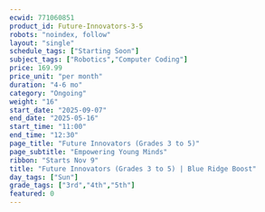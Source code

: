 ```yaml
---
ecwid: 771060851
product_id: Future-Innovators-3-5
robots: "noindex, follow"
layout: "single"
schedule_tags: ["Starting Soon"]
subject_tags: ["Robotics","Computer Coding"]
price: 169.99
price_unit: "per month"
duration: "4-6 mo"
category: "Ongoing"
weight: "16"
start_date: "2025-09-07"
end_date: "2025-05-16"
start_time: "11:00"
end_time: "12:30"
page_title: "Future Innovators (Grades 3 to 5)"
page_subtitle: "Empowering Young Minds"
ribbon: "Starts Nov 9"
title: "Future Innovators (Grades 3 to 5) | Blue Ridge Boost"
day_tags: ["Sun"]
grade_tags: ["3rd","4th","5th"]
featured: 0
---
```

